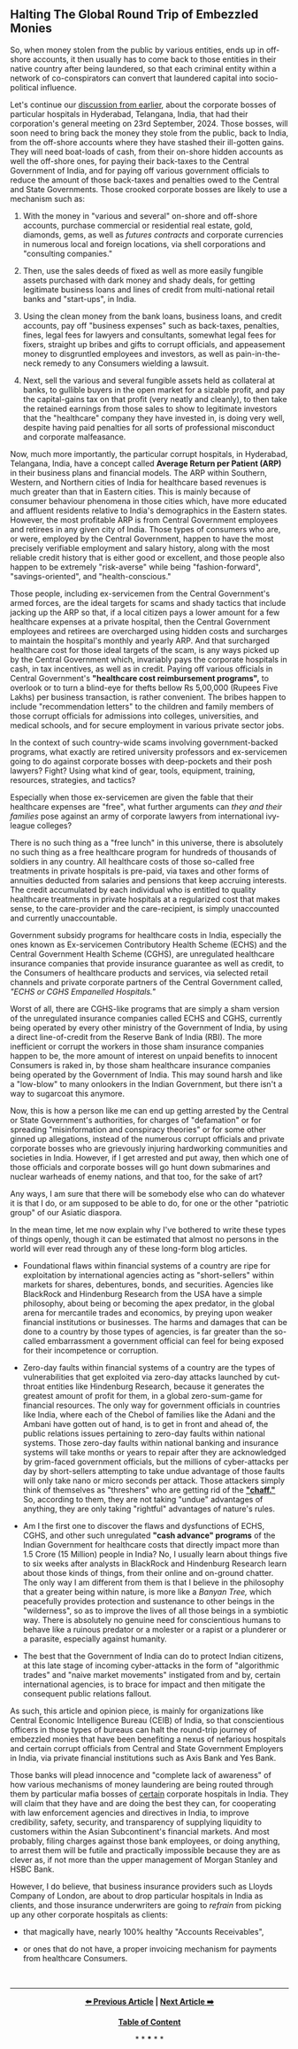 ## Halting The Global Round Trip of Embezzled Monies

So, when money stolen from the public by various entities, ends up in off-shore accounts, it then usually has to come back to those entities in their native country after being laundered, so that each criminal entity within a network of co-conspirators can convert that laundered capital into socio-political influence.  

Let's continue our [discussion from earlier](https://github.com/callthis/fiction/blob/master/when_might_the_international_bureau_get_involved.md), about the corporate bosses of particular hospitals in Hyderabad, Telangana, India, that had their corporation's general meeting on 23rd September, 2024. Those bosses, will soon need to bring back the money they stole from the public, back to India, from the off-shore accounts where they have stashed their ill-gotten gains. They will need boat-loads of cash, from their on-shore hidden accounts as well the off-shore ones, for paying their back-taxes to the Central Government of India, and for paying off various government officials to reduce the amount of those back-taxes and penalties owed to the Central and State Governments. Those crooked corporate bosses are likely to use a mechanism such as: 

1. With the money in "various and several" on-shore and off-shore accounts, purchase commercial or residential real estate, gold, diamonds, gems, as well as *futures contracts* and corporate currencies in numerous local and foreign locations, via shell corporations and "consulting companies."  

1. Then, use the sales deeds of fixed as well as more easily fungible assets purchased with dark money and shady deals, for getting legitimate business loans and lines of credit from multi-national retail banks and "start-ups", in India. 

1. Using the clean money from the bank loans, business loans, and credit accounts, pay off "business expenses" such as back-taxes, penalties, fines, legal fees for lawyers and consultants, somewhat legal fees for fixers, straight up bribes and gifts to corrupt officials, and appeasement money to disgruntled employees and investors, as well as pain-in-the-neck remedy to any Consumers wielding a lawsuit.  

1. Next, sell the various and several fungible assets held as collateral at banks, to gullible buyers in the open market for a sizable profit, and pay the capital-gains tax on that profit (very neatly and cleanly), to then take the retained earnings from those sales to show to legitimate investors that the "healthcare" company they have invested in, is doing very well, despite having paid penalties for all sorts of professional misconduct and corporate malfeasance.  

Now, much more importantly, the particular corrupt hospitals, in Hyderabad, Telangana, India, have a concept called **Average Return per Patient (ARP)** in their business plans and financial models. The ARP within Southern, Western, and Northern cities of India for healthcare based revenues is much greater than that in Eastern cities. This is mainly because of consumer behaviour phenomena in those cities which, have more educated and affluent residents relative to India's demographics in the Eastern states. However, the most profitable ARP is from Central Government employees and retirees in any given city of India. Those types of consumers who are, or were, employed by the Central Government, happen to have the most precisely verifiable employment and salary history, along with the most reliable credit history that is either good or excellent, and those people also happen to be extremely "risk-averse" while being "fashion-forward", "savings-oriented", and "health-conscious." 

Those people, including ex-servicemen from the Central Government's armed forces, are the ideal targets for scams and shady tactics that include jacking up the ARP so that, if a local citizen pays a lower amount for a few healthcare expenses at a private hospital, then the Central Government employees and retirees are overcharged using hidden costs and surcharges to maintain the hospital's monthly and yearly ARP. And that surcharged healthcare cost for those ideal targets of the scam, is any ways picked up by the Central Government which, invariably pays the corporate hospitals in cash, in tax incentives, as well as in credit. Paying off various officials in Central Government's **"healthcare cost reimbursement programs",** to overlook or to turn a blind-eye for thefts bellow Rs 5,00,000 (Rupees Five Lakhs) per business transaction, is rather convenient. The bribes happen to include "recommendation letters" to the children and family members of those corrupt officials for admissions into colleges, universities, and medical schools, and for secure employment in various private sector jobs. 

In the context of such country-wide scams involving government-backed programs, what exactly are retired university professors and ex-servicemen going to do against corporate bosses with deep-pockets and their posh lawyers? Fight? Using what kind of gear, tools, equipment, training, resources, strategies, and tactics? 

Especially when those ex-servicemen are given the fable that their healthcare expenses are "free", what further arguments can *they and their families* pose against an army of corporate lawyers from international ivy-league colleges? 

There is no such thing as a "free lunch" in this universe, there is absolutely no such thing as a free healthcare program for hundreds of thousands of soldiers in any country. All healthcare costs of those so-called free treatments in private hospitals is pre-paid, via taxes and other forms of annuities deducted from salaries and pensions that keep accruing interests. The credit accumulated by each individual who is entitled to quality healthcare treatments in private hospitals at a regularized cost that makes sense, to the care-provider and the care-recipient, is simply unaccounted and currently unaccountable. 

Government subsidy programs for healthcare costs in India, especially the ones known as Ex-servicemen Contributory Health Scheme (ECHS) and the Central Government Health Scheme (CGHS), are unregulated healthcare insurance companies that provide insurance guarantee as well as credit, to the Consumers of healthcare products and services, via selected retail channels and private corporate partners of the Central Government called, *"ECHS or CGHS Empanelled Hospitals."*  

Worst of all, there are CGHS-like programs that are simply a sham version of the unregulated insurance companies called ECHS and CGHS, currently being operated by every other ministry of the Government of India, by using a direct line-of-credit from the Reserve Bank of India (RBI). The more inefficient or corrupt the workers in those sham insurance companies happen to be, the more amount of interest on unpaid benefits to innocent Consumers is raked in, by those sham healthcare insurance companies being operated by the Government of India. This may sound harsh and like a "low-blow" to many onlookers in the Indian Government, but there isn't a way to sugarcoat this anymore. 

Now, this is how a person like me can end up getting arrested by the Central or State Government's authorities, for charges of "defamation" or for spreading "misinformation and conspiracy theories" or for some other ginned up allegations, instead of the numerous corrupt officials and private corporate bosses who are grievously injuring hardworking communities and societies in India. However, if I get arrested and put away, then which one of those officials and corporate bosses will go hunt down submarines and nuclear warheads of enemy nations, and that too, for the sake of art? 

Any ways, I am sure that there will be somebody else who can do whatever it is that I do, or am supposed to be able to do, for one or the other "patriotic group" of our Asiatic diaspora.  

In the mean time, let me now explain why I've bothered to write these types of things openly, though it can be estimated that almost no persons in the world will ever read through any of these long-form blog articles.  

- Foundational flaws within financial systems of a country are ripe for exploitation by international agencies acting as "short-sellers" within markets for shares, debentures, bonds, and securities. Agencies like BlackRock and Hindenburg Research from the USA have a simple philosophy, about being or becoming the apex predator, in the global arena for mercantile trades and economics, by preying upon weaker financial institutions or businesses. The harms and damages that can be done to a country by those types of agencies, is far greater than the so-called embarrassment a government official can feel for being exposed for their incompetence or corruption. 

- Zero-day faults within financial systems of a country are the types of vulnerabilities that get exploited via zero-day attacks launched by cut-throat entities like Hindenburg Research, because it generates the greatest amount of profit for them, in a global zero-sum-game for financial resources. The only way for government officials in countries like India, where each of the Chebol of families like the Adani and the Ambani have gotten out of hand, is to get in front and ahead of, the public relations issues pertaining to zero-day faults within national systems. Those zero-day faults within national banking and insurance systems will take months or years to repair after they are acknowledged by grim-faced government officials, but the millions of cyber-attacks per day by short-sellers attempting to take undue advantage of those faults will only take nano or micro seconds per attack. Those attackers simply think of themselves as "threshers" who are getting rid of the **["chaff."](https://en.wikipedia.org/wiki/Chaff)** So, according to them, they are not taking "undue" advantages of anything, they are only taking "rightful" advantages of nature's rules. 

- Am I the first one to discover the flaws and dysfunctions of ECHS, CGHS, and other such unregulated **"cash advance" programs** of the Indian Government for healthcare costs that directly impact more than 1.5 Crore (15 Million) people in India? No, I usually learn about things five to six weeks after analysts in BlackRock and Hindenburg Research learn about those kinds of things, from their online and on-ground chatter. The only way I am different from them is that I believe in the philosophy that a greater being within nature, is more like a *Banyan Tree,* which peacefully provides protection and sustenance to other beings in the "wilderness", so as to improve the lives of all those beings in a symbiotic way. There is absolutely no genuine need for conscientious humans to behave like a ruinous predator or a molester or a rapist or a plunderer or a parasite, especially against humanity. 

- The best that the Government of India can do to protect Indian citizens, at this late stage of incoming cyber-attacks in the form of "algorithmic trades" and "naive market movements" instigated from and by, certain international agencies, is to brace for impact and then mitigate the consequent public relations fallout. 

As such, this article and opinion piece, is mainly for organizations like Central Economic Intelligence Bureau (CEIB) of India, so that conscientious officers in those types of bureaus can halt the round-trip journey of embezzled monies that have been benefiting a nexus of nefarious hospitals and certain corrupt officials from Central and State Government Employers in India, via private financial institutions such as Axis Bank and Yes Bank.  

Those banks will plead innocence and "complete lack of awareness" of how various mechanisms of money laundering are being routed through them by particular mafia bosses of <ins>certain</ins> corporate hospitals in India. They will claim that they have and are doing the best they can, for cooperating with law enforcement agencies and directives in India, to improve credibility, safety, security, and transparency of supplying liquidity to customers within the Asian Subcontinent's financial markets. And most probably, filing charges against those bank employees, or doing anything, to arrest them will be futile and practically impossible because they are as clever as, if not more than the upper management of Morgan Stanley and HSBC Bank. 

However, I do believe, that business insurance providers such as Lloyds Company of London, are about to drop particular hospitals in India as clients, and those insurance underwriters are going to *refrain* from picking up any other corporate hospitals as clients: 

- that magically have, nearly 100% healthy "Accounts Receivables", 

- or ones that do not have, a proper invoicing mechanism for payments from healthcare Consumers. 

<br>  

---

<div align="center">
  
  **[:arrow_left: Previous Article][Prev] | [Next Article :arrow_right:][Next]** 
  
  **[Table of Content][TOC]**

  [Prev]: /criminality_of_policies_for_holding_human_beings_as_chattel.md
  [TOC]: /README.md#damroo
  [Next]: /a-closer-look-at-cghs.md
  
  <p>* * <b>*</b> * *</p>
  
</div>